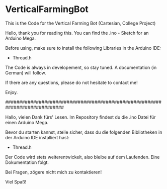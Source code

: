 # VerticalFarmingBot
This is the Code for the Vertical Farming Bot (Cartesian, College Project)

Hello,
thank you for reading this. You can find the .ino - Sketch for an Arduino Mega.

Before using, make sure to install the following Libraries in the Arduino IDE:
  - Thread.h

The Code is always in developement, so stay tuned. A documentation (in German) will follow.

If there are any questions, please do not hesitate to contact me!

Enjoy.

#############################################################################

Hallo,
vielen Dank fürs' Lesen. Im Repository findest du die .ino Datei für einen Arduino Mega.

Bevor du starten kannst, stelle sicher, dass du die folgenden Bibliotheken in der Arduino IDE installiert hast:
  - Thread.h

Der Code wird stets weiterentwickelt, also bleibe auf dem Laufenden. Eine Dokumentation folgt.

Bei Fragen, zögere nicht mich zu kontaktieren!

Viel Spaß!
